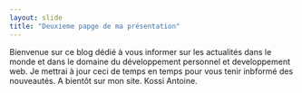 ```yaml
---
layout: slide
title: "Deuxieme papge de ma présentation"
---
```

Bienvenue sur ce blog dédié à vous informer sur les actualités dans le monde et dans le domaine du développement personnel et developpement web.
Je mettrai à jour ceci de temps en temps pour vous tenir inbformé des nouveautés. 
A bientôt sur mon site.
Kossi Antoine.
